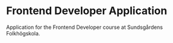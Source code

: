 # Frontend Developer Application

Application for the Frontend Developer course at Sundsgårdens Folkhögskola.
